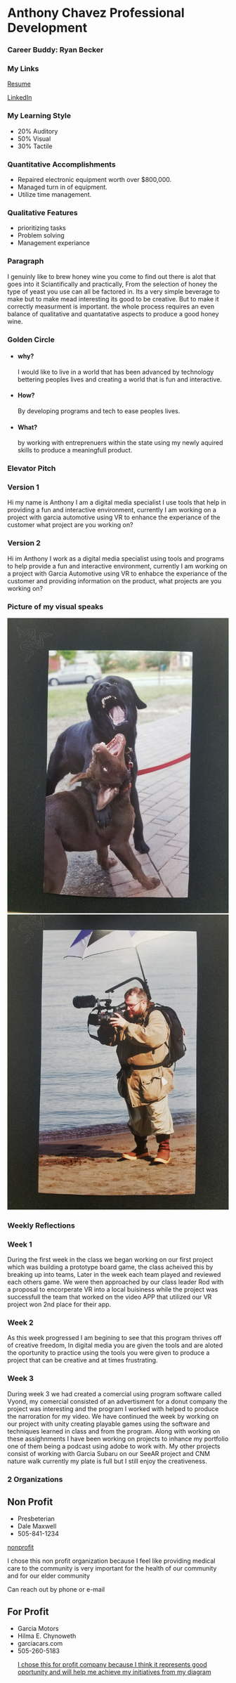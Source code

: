 <!doctypehtml>

<h1>Anthony Chavez
Professional Development</h1>

<h3>Career Buddy: Ryan Becker</h3>

<h3>My Links</h3>

<a href="Anthony Chavez chavo copy(1).pdf">Resume</a>
    
<a href="https://www.linkedin.com/in/anthony-chavez-a9913aa1/">LinkedIn</a>
    
<h3>My Learning Style</h3>
<ul>
<li>20% Auditory</li>
<li>50% Visual</li>
<li>30% Tactile</li></ul>

<h3>Quantitative Accomplishments</h3>
 <ul>
   <li> Repaired electronic equipment worth over $800,000.</li>
   <li>Managed turn in of equipment.</li>
   <li>Utilize time management.</li></ul>
   
<h3>Qualitative Features</h3>
<ul>
   <li> prioritizing tasks</li>                                                       
   <li>Problem solving </li>
   <li>Management experiance</li></ul>
                    
<h3>Paragraph</h3>
                                                                 
   <p1> I genuinly like to brew honey wine you come to find out there is alot that goes into it Sciantifically and practically, From the selection of honey the type of yeast you use can all be factored in. Its a very simple beverage to make but to make mead interesting its good to be creative. But to make it correctly measurment is important. the whole process requires an even balance of qualitative and quantatative aspects to produce a good honey wine.</p1>
                                                                 
<h3>Golden Circle</h3>
<ul>
    <li><h4>why?</h4> I would like to live in a world that has been advanced by technology bettering peoples lives and creating a world that is fun and interactive.</li></ul>
<ul>
    <li><h4>How?</h4> By developing programs and tech to ease peoples lives.</li>
    <li><h4>What?</h4> by working with entreprenuers within the state using my newly aquired skills to produce a meaningfull product.</li></ul>

<h3>Elevator Pitch</h3>

<h3>Version 1</h3>
 
 <p> Hi my name is  Anthony I am a digital media specialist I use tools that help in providing a fun and interactive environment, currently I am working on a project with garcia automotive using VR to enhance the experiance of the customer what project are you working on?</p>
 
<h3>Version 2</h3>
                                                                                                                                                                                                                                                  
  <p>Hi im Anthony I work as a digital media specialist using tools and programs to help provide a fun and interactive environment, currently I am working on a project with Garcia Automotive using VR to enhabce the experiance of the customer and providing information on the product, what projects are you working on?</p>
  
<h3>Picture of my visual speaks</h3>

<img src="20190131_101452.jpg"/>
                                                                 
<img src="20190131_101506.jpg"/>
                                                                 
<h3>Weekly Reflections</3>

<h3>Week 1</h3>
<p>During the first week in the class we began working on our first project which was building a prototype board game, the class acheived this by breaking up into teams, Later in the week each team played and reviewed each others game. We were then approached by our class leader Rod with a proposal to encorperate VR into a local buisiness while the project was successfull the team that worked on the video APP that utilized our VR project won 2nd place for their app.</p>
<h3>Week 2</h3>
<p>As this week progressed I am begining to see that this program thrives off of creative freedom, In digital media you are given the tools and are aloted the oportunity to practice using the tools you were given to produce a project that can be creative and at times frustrating.</p>
<h3>Week 3</h3>
<p> During week 3 we had created a comercial using program software called Vyond, my comercial consisted of an advertisment for a donut company the project was interesting and the program I worked with helped to produce the narroration for my video. We have continued the week by working on our project with unity creating playable games using the software and techniques learned in class and from the program. Along with working on these assighnments I have been working on projects to inhance my portfolio one of them being a podcast using adobe to work with. My other projects consist of working with Garcia Subaru on our SeeAR project and CNM nature walk currently my plate is full but I still enjoy the creativeness.</p>

<h3>2 Organizations</h3>
<h2>Non Profit</h2>
<ul>
    <li>Presbeterian</li>
    <li>Dale Maxwell</li>
    <li>505-841-1234</li></ul>
    <a href="https://presbyterian-hospital.phs.org/Pages/default.aspx">nonprofit</a>
<p>I chose this non profit organization because I feel like providing medical care to the community is very important for the health of our community and for our elder community</p>
<p>Can reach out by phone or e-mail</p>
<h2>For Profit</h2>
<ul>
    <li>Garcia Motors</li>
    <li>Hilma E. Chynoweth</li>
    <li>garciacars.com</li>
    <li>505-260-5183</li>
    <a href="https://www.garciacars.com/"/a>
<p>I chose this for profit company because I think it represents good oportunity and will help me achieve my initiatives from my diagram</p>   
    
    
  
